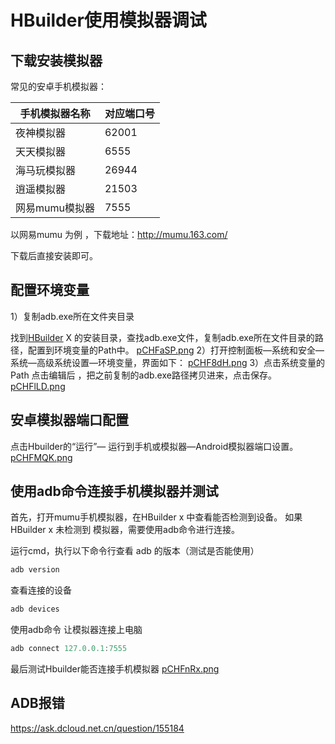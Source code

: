 # HBuilder使用模拟器调试

## 下载安装模拟器

常见的安卓手机模拟器：

| 手机模拟器名称 | 对应端口号 |
| -------------- | ---------- |
| 夜神模拟器     | 62001      |
| 天天模拟器     | 6555       |
| 海马玩模拟器   | 26944      |
| 逍遥模拟器     | 21503      |
| 网易mumu模拟器 | 7555       |

以网易mumu 为例 ，下载地址：http://mumu.163.com/

下载后直接安装即可。

## 配置环境变量

1）复制adb.exe所在文件夹目录

找到[HBuilder](https://so.csdn.net/so/search?q=HBuilder&spm=1001.2101.3001.7020) X 的安装目录，查找adb.exe文件，复制adb.exe所在文件目录的路径，配置到环境变量的Path中。
[pCHFaSP.png](https://s1.ax1x.com/2023/07/20/pCHFaSP.png)
2）打开控制面板—系统和安全—系统—高级系统设置—环境变量，界面如下：
[pCHF8dH.png](https://s1.ax1x.com/2023/07/20/pCHF8dH.png)
3）点击系统变量的Path 点击编辑后 ，把之前复制的adb.exe路径拷贝进来，点击保存。
[pCHFlLD.png](https://s1.ax1x.com/2023/07/20/pCHFlLD.png)

## 安卓模拟器端口配置

点击Hbuilder的“运行”— 运行到手机或模拟器—Android模拟器端口设置。
[pCHFMQK.png](https://s1.ax1x.com/2023/07/20/pCHFMQK.png)

## 使用adb命令连接手机模拟器并测试

首先，打开mumu手机模拟器，在HBuilder x 中查看能否检测到设备。
如果 HBuilder x 未检测到 模拟器，需要使用adb命令进行连接。

运行cmd，执行以下命令行查看 adb 的版本（测试是否能使用）

```powershell
adb version
```

查看连接的设备

```powershell
adb devices
```

使用adb命令 让模拟器连接上电脑

```powershell
adb connect 127.0.0.1:7555
```

最后测试Hbuilder能否连接手机模拟器
[pCHFnRx.png](https://s1.ax1x.com/2023/07/20/pCHFnRx.png)

## ADB报错

https://ask.dcloud.net.cn/question/155184
